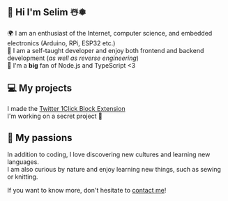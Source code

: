 ## 👋 Hi I'm Selim ☃️❅
<p>
  🌍 I am an enthusiast of the Internet, computer science, and embedded electronics (Arduino, RPi, ESP32 etc.)<br/>
  🌱 I am a self-taught developer and enjoy both frontend and backend development (<i>as well as reverse engineering</i>)<br/>
  💞️ I'm a <b>big</b> fan of Node.js and TypeScript <3
</p>

## 💻 My projects
I made the [Twitter 1Click Block Extension](https://github.com/selimgr/twitter-1click-block-extension)  
I'm working on a secret project 🤫

## 🪩 My passions
In addition to coding, I love discovering new cultures and learning new languages.  
I am also curious by nature and enjoy learning new things, such as sewing or knitting.

If you want to know more, don't hesitate to [contact me](mailto:selim38.gorur@gmail.com)!
